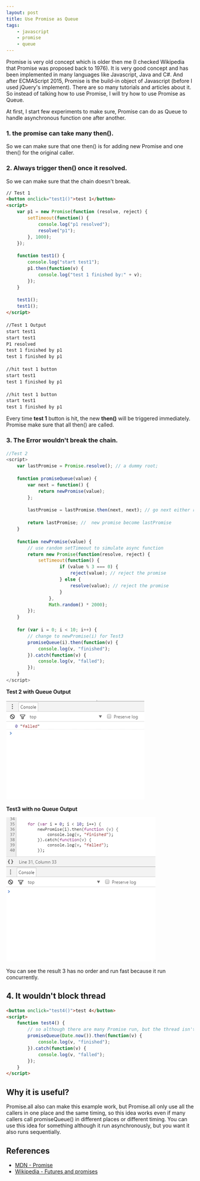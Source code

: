 ```yaml
---
layout: post
title: Use Promise as Queue
tags: 
    - javascript
    - promise
    - queue
---
```


Promise is very old concept which is older then me (I checked Wikipedia that Promise was proposed back to 1976). It is very good concept and has been implemented in many languages like Javascript, Java and C#. And after ECMAScript 2015, Promise is the build-in object of Javascript (before I used jQuery's implement). There are so many tutorials and articles about it. So instead of talking how to use Promise, I will try how to use Promise as Queue.

At first, I start few experiments to make sure, Promise can do as Queue to handle asynchronous function one after another.

### 1. the promise can take many then(). 
So we can make sure that one then() is for adding new Promise and one then() for the original caller.

### 2. Always trigger then() once it resolved. 
So we can make sure that the chain doesn't break.

```html
// Test 1
<button onclick="test1()">test 1</button>
<script>
    var p1 = new Promise(function (resolve, reject) {
        setTimeout(function() {
            console.log("p1 resolved");
            resolve("p1");
        }, 1000);
    });

    function test1() {
        console.log("start test1");
        p1.then(function(v) {
            console.log("test 1 finished by:" + v);
        });
    }

    test1();
    test1();
</script>

//Test 1 Output
start test1
start test1
P1 resolved
test 1 finished by p1
test 1 finished by p1

//hit test 1 button
start test1
test 1 finished by p1

//hit test 1 button
start test1
test 1 finished by p1
```

Every time **test 1** button is hit, the new **then()** will be triggered immediately. Promise make sure that all then() are called.  

### 3. The Error wouldn't break the chain.

```javascript
//Test 2
<script>
    var lastPromise = Promise.resolve(); // a dummy root;

    function promiseQueue(value) {
        var next = function() {
            return newPromise(value);
        };

        lastPromise = lastPromise.then(next, next); // go next either resolved or rejected  

        return lastPromise; //  new promise become lastPromise
    }

    function newPromise(value) {
        // use random setTimeout to simulate async function 
        return new Promise(function(resolve, reject) {
            setTimeout(function() {
                    if (value % 3 === 0) {
                        reject(value); // reject the promise
                    } else {
                        resolve(value); // reject the promise
                    }
                },
                Math.random() * 2000);
        });
    }

    for (var i = 0; i < 10; i++) {
        // change to newPromise(i) for Test3
        promiseQueue(i).then(function(v) {
            console.log(v, "finished");
        }).catch(function(v) {
            console.log(v, "falled");
        });
    }
</script>
```

**Test 2 with Queue Output**

<img src="/assets/images/ab6bf4b99506c7eac446434019c2510a4b469c61.gif" width="371" height="266">

**Test3 with no Queue Output**

<img src="/assets/images/810fce700c633d6c46fe8d3ea2568aaabfa6846c.gif" width="401" height="386">

You can see the result 3 has no order and run fast because it run concurrently.

## 4. It wouldn't block thread
```html
<button onclick="test4()">test 4</button>
<script>
    function test4() {
        // so although there are many Promise run, but the thread isn't blocked
        promiseQueue(Date.now()).then(function(v) {
            console.log(v, "finished");
        }).catch(function(v) {
            console.log(v, "falled");
        });
    }
</script>
```

## Why it is useful?
Promise.all also can make this example work, but Promise.all only use all the callers in one place and the same timing, so this idea works even if many callers call promiseQueue() in different places or different timing.
You can use this idea for something although it run asynchronously, but you want it also runs sequentially.    


## References
- [MDN - Promise](https://developer.mozilla.org/en-US/docs/Web/JavaScript/Reference/Global_Objects/Promise)
- [Wikipedia - Futures and promises](https://en.wikipedia.org/wiki/Futures_and_promises)